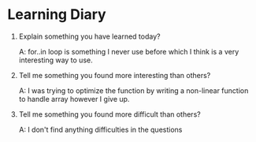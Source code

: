 Learning Diary
===

1. Explain something you have learned today? 

   A: for..in loop is something I never use before which I think is a very interesting way to use.

2. Tell me something you found more interesting than others? 

   A: I was trying to optimize the function by writing a non-linear function to handle array however I give up.

3. Tell me something you found more difficult than others?

   A: I don't find anything difficulties in the questions